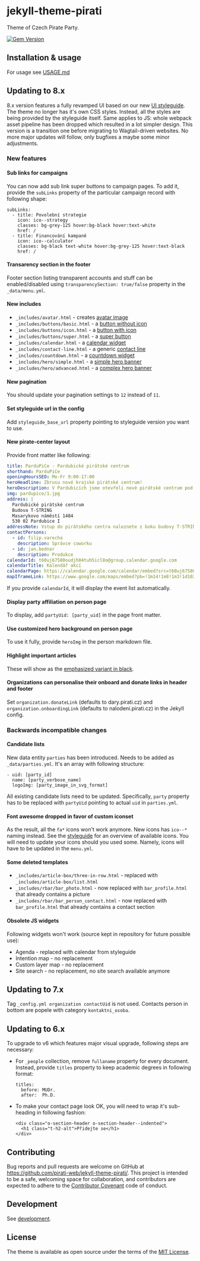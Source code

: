 # jekyll-theme-pirati

Theme of Czech Pirate Party.

[![Gem Version](https://badge.fury.io/rb/jekyll-theme-pirati.svg)](https://badge.fury.io/rb/jekyll-theme-pirati)

## Installation & usage

For usage see [USAGE.md](USAGE.md)

## Updating to 8.x

8.x version features a fully revamped UI based on our new [UI
styleguide](https://styleguide.pir-test.eu/). The theme no longer has it's own
CSS styles. Instead, all the styles are being provided by the styleguide itself.
Same applies to JS: whole webpack asset pipeline has been dropped which
resulted in a lot simpler design. This version is a transition one before
migrating to Wagtail-driven websites. No more major updates will follow, only
bugfixes a maybe some minor adjustments.

### New features

#### Sub links for campaigns

You can now add sub link super buttons to campaign pages. To add it, provide the `subLinks` property of the particular campaign
record with following shape:

```
subLinks:
  - title: Povolební strategie
    icon: ico--strategy
    classes: bg-grey-125 hover:bg-black hover:text-white
    href: /
  - title: Financování kampaně
    icon: ico--calculator
    classes: bg-black text-white hover:bg-grey-125 hover:text-black
    href: /
```

#### Transarency section in the footer

Footer section listing transparent accounts and stuff can be enabled/disabled
using `transparencySection: true/false` property in the `_data/menu.yml`.


#### New includes

- `_includes/avatar.html` - creates [avatar image](https://styleguide.pir-test.eu/latest/?p=viewall-atoms-avatars)
- `_includes/buttons/basic.html` - a [button without icon](https://styleguide.pir-test.eu/latest/?p=atoms-button-colors)
- `_includes/buttons/icon.html` - a [button with icon](https://styleguide.pir-test.eu/latest/?p=atoms-button-colors)
- `_includes/buttons/super.html` - a [super button](https://styleguide.pir-test.eu/latest/?p=viewall-atoms-super-buttons)
- `_includes/calendar.html` - a [calendar widget](https://styleguide.pir-test.eu/latest/?p=molecules-js-calendar)
- `_includes/contact-line.html` - a generic [contact line](https://styleguide.pir-test.eu/latest/?p=viewall-atoms-contact-lines)
- `_includes/countdown.html` - a [countdown widget](https://styleguide.pir-test.eu/latest/?p=viewall-organisms-countdown)
- `_includes/hero/simple.html` - a [simple hero banner](https://styleguide.pir-test.eu/latest/?p=templates-pirate-center)
- `_includes/hero/advanced.html` - a [complex hero banner](https://styleguide.pir-test.eu/latest/?p=templates-elections)

#### New pagination

You should update your pagination settings to `12` instead of `11`.

#### Set styleguide url in the config

Add `styleguide_base_url` property pointing to styleguide version you want to use.

#### New pirate-center layout

Provide front matter like following:

```yaml
title: ParduPiCe - Pardubické pirátské centrum
shorthand: ParduPiCe
openingHoursSEO: Mo-Fr 9:00-17:00
heroHeadline: Zbrusu nové krajské pirátské centrum!
heroDescription: V Pardubicích jsme otevřeli nové pirátské centrum pod zkratkou ParduPiCe.
img: pardupice/1.jpg
address: |
  Pardubické pirátské centrum
  Budova T-STRING
  Masarykovo náměstí 1484
  530 02 Pardubice I
addressNote: Vstup do pirátského centra naleznete z boku budovy T-STRING naproti „AFI paláci“, vedle kadeřnictví. Vchod je v prostoru vjezdu na parkoviště ve vnitrobloku.
contactPersons:
  - id: filip.varecha
    description: Správce coworku
  - id: jan.bednar
    description: Produkce
calendarId: t60uj67580oudjh04tuh5icl8o@group.calendar.google.com
calendarTitle: Kalendář akcí
calendarPage: https://calendar.google.com/calendar/embed?src=t60uj67580oudjh04tuh5icl8o%40group.calendar.google.com&ctz=Europe%2FPrague
mapIframeLink: https://www.google.com/maps/embed?pb=!1m14!1m8!1m3!1d10250.279531989467!2d15.770466!3d50.0381549!3m2!1i1024!2i768!4f13.1!3m3!1m2!1s0x0%3A0xd4d03352a17e038b!2zUGFyZHVQaUNlIOKAkyBQYXJkdWJpY2vDqSBQaXLDoXRza8OpIGNlbnRydW0!5e0!3m2!1scs!2scz!4v1568565921492!5m2!1scs!2scz
```

If you provide `calendarId`, it will display the event list automatically.


#### Display party affiliation on person page

To display, add `partyUid: [party_uid]` in the page front matter.

#### Use customized hero background on person page

To use it fully, provide `heroImg` in the person markdown file.

#### Highlight important articles

These will show as the [emphasized variant in black](https://styleguide.pir-test.eu/latest/?p=viewall-molecules-article-card).

#### Organizations can personalise their onboard and donate links in header and footer

Set `organization.donateLink` (defaults to dary.pirati.cz) and
`organization.onboardingLink` (defaults to nalodeni.pirati.cz) in the Jekyll
config.


### Backwards incompatible changes

#### Candidate lists

New data entity `parties` has been introduced. Needs to be added as `_data/parties.yml`. It's an array with following structure:

```
- uid: [party_id]
  name: [party_verbose_name]
  logoImg: [party_image_in_svg_format]
```

All existing candidate lists need to be updated. Specifically, `party` property
has to be replaced with `partyUid` pointing to actual `uid` in `parties.yml`.

#### Font awesome dropped in favor of custom iconset

As the result, all the `fa*` icons won't work anymore. New icons has `ico--*` naming instead. See the [styleguide](https://styleguide.pir-test.eu/latest/?p=viewall-atoms-icons) for an overview of available icons. You will need to update your icons should you used some. Namely, icons will have to be updated in the `menu.yml`.


#### Some deleted templates

- `_includes/article-box/three-in-row.html` - replaced with `_includes/article-box/list.html`
- `_includes/rbar/bar_photo.html` - now replaced with `bar_profile.html` that already contains a picture
- `_includes/rbar/bar_person_contact.html` - now replaced with `bar_profile.html` that already contains a contact section


#### Obsolete JS widgets

Following widgets won't work (source kept in repository for future possible use):

- Agenda - replaced with calendar from styleguide
- Intention map - no replacement
- Custom layer map - no replacement
- Site search - no replacement, no site search available anymore

## Updating to 7.x

Tag `_config.yml organization contactUid` is not used. Contacts person in bottom are popele with category `kontaktni_osoba`.

## Updating to 6.x

To upgrade to v6 which features major visual upgrade, following steps are necessary:

 - For `_people` collection, remove `fullaname` property for every document. Instead, provide `titles` property to keep academic degrees in following format:

    ```
    titles:
      before: MUDr.
      after:  Ph.D.
    ```
 - To make your contact page look OK, you will need to wrap it's  sub-heading in following fashion:

    ```
    <div class="o-section-header o-section-header--indented">
      <h1 class="t-h2-alt">Přidejte se</h1>
    </div>
    ```

## Contributing

Bug reports and pull requests are welcome on GitHub at https://github.com/pirati-web/jekyll-theme-pirati/. This project is intended to be a safe, welcoming space for collaboration, and contributors are expected to adhere to the [Contributor Covenant](http://contributor-covenant.org) code of conduct.

## Development

See [development](development.md).

## License

The theme is available as open source under the terms of the [MIT
License](https://opensource.org/licenses/MIT).

